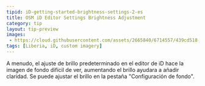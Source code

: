 ```yaml
---
tipid: iD-getting-started-brightness-settings-2-es
title: OSM iD Editor Settings Brightness Adjustment
category: tip
layout: tip-preview
images: 
 - https://cloud.githubusercontent.com/assets/2665840/6714557/439cd518-cd6f-11e4-81ae-82540f486d52.gif
tags: [Liberia, iD, custom imagery]
---
```


A menudo, el ajuste de brillo predeterminado en el editor de iD hace la imagen de fondo difícil de ver,  aumentando el brillo  ayudara a añadir claridad. Se puede ajustar el brillo en la pestaña "Configuración de fondo".

<!--
![](https://cloud.githubusercontent.com/assets/2665840/6714557/439cd518-cd6f-11e4-81ae-82540f486d52.gif)
-->

